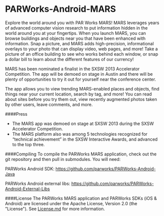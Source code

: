 PARWorks-Android-MARS
=================

Explore the world around you with PAR Works MARS! MARS leverages years of advanced computer vision research to put information hidden in the world around you at your fingertips. When you launch MARS, you can browse buildings and objects near you that have been enhanced with information. Snap a picture, and MARS adds high-precision, informational overlays to your photo that can display video, web pages, and more! Take a picture of an office building to see who works behind each window, or snap a dollar bill to learn about the different features of our currency!

MARS has been nominated a finalist in the SXSW 2013 Accelerator Competition. The app will be demoed on stage in Austin and there will be plenty of opportunities to try it out for yourself near the conference center.

The app allows you to view trending MARS-enabled places and objects, find things near your current location, search by tag, and more! You can read about sites before you try them out, view recently augmented photos taken by other users, leave comments, and more. 

####Press

* The MARS app was demoed on stage at SXSW 2013 during the SXSW Accelerator Competition.
* The MARS platform also was among 5 technologies recognized for “technical achievement” in the SXSW Interactive Awards, and advanced to the top three.



####Compiling
To compile the PARWorks MARS application, check out the git repository and then pull in submodules. You will need:

PARWorks Android SDK: https://github.com/parworks/PARWorks-Android-Java

PARWorks Android external libs: https://github.com/parworks/PARWorks-Android-External-Libs

####License
The PARWorks MARS application and PARWorks SDKs (iOS & Android) are licensed under the Apache License, Version 2.0 (the "License"). See [License.md](https://github.com/parworks/PARWorks-iOS-MARS/blob/master/LICENSE.md) for more information.
